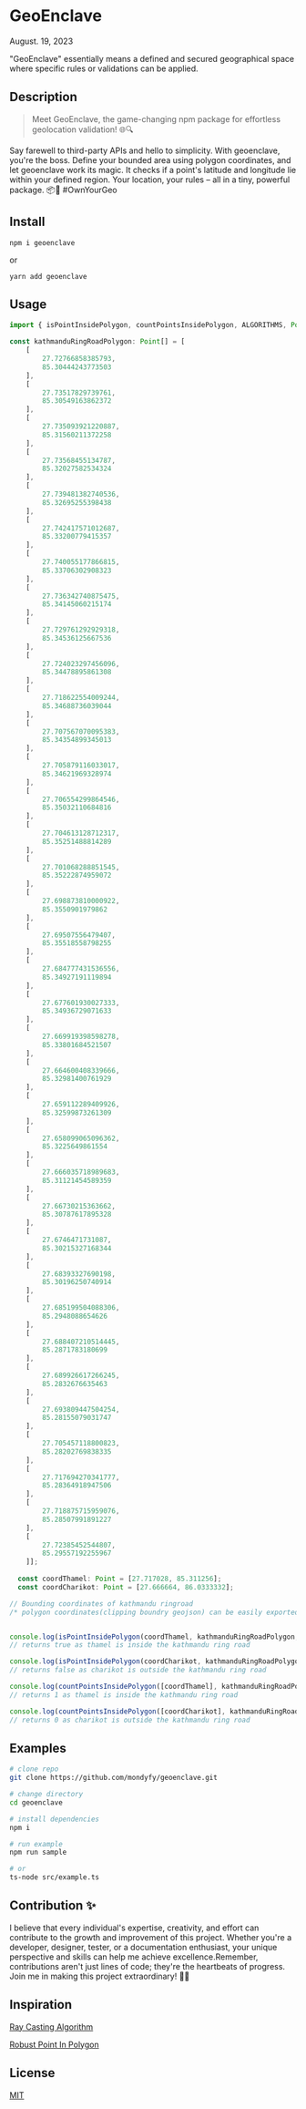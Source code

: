 # GeoEnclave

August. 19, 2023
<br />

"GeoEnclave" essentially means a defined and secured geographical space where specific rules or validations can be applied.

## Description

> Meet GeoEnclave, the game-changing npm package for effortless geolocation validation! 🌐🔍

Say farewell to third-party APIs and hello to simplicity. With geoenclave, you're the boss. Define your bounded area using polygon coordinates, and let geoenclave work its magic. It checks if a point's latitude and longitude lie within your defined region. Your location, your rules – all in a tiny, powerful package. 📦📍 #OwnYourGeo

## Install

```
npm i geoenclave
```

or

```
yarn add geoenclave
```

## Usage

```typescript
import { isPointInsidePolygon, countPointsInsidePolygon, ALGORITHMS, Point } from 'geoenclave';

const kathmanduRingRoadPolygon: Point[] = [
    [
        27.72766858385793,
        85.30444243773503
    ],
    [
        27.73517829739761,
        85.30549163862372
    ],
    [
        27.735093921220887,
        85.31560211372258
    ],
    [
        27.73568455134787,
        85.32027582534324
    ],
    [
        27.739481382740536,
        85.32695255398438
    ],
    [
        27.742417571012687,
        85.33200779415357
    ],
    [
        27.740055177866815,
        85.33706302908323
    ],
    [
        27.736342740875475,
        85.34145060215174
    ],
    [
        27.729761292929318,
        85.34536125667536
    ],
    [
        27.724023297456096,
        85.34478895861308
    ],
    [
        27.718622554009244,
        85.34688736039044
    ],
    [
        27.707567070095383,
        85.34354899345013
    ],
    [
        27.705879116033017,
        85.34621969328974
    ],
    [
        27.706554299864546,
        85.35032110684816
    ],
    [
        27.704613128712317,
        85.35251488814289
    ],
    [
        27.701068288851545,
        85.35222874959072
    ],
    [
        27.698873810000922,
        85.3550901979862
    ],
    [
        27.69507556479407,
        85.35518558798255
    ],
    [
        27.684777431536556,
        85.34927191119894
    ],
    [
        27.677601930027333,
        85.34936729071633
    ],
    [
        27.669919398598278,
        85.33801684521507
    ],
    [
        27.664600408339666,
        85.32981400761929
    ],
    [
        27.659112289409926,
        85.32599873261309
    ],
    [
        27.658099065096362,
        85.3225649861554
    ],
    [
        27.666035718989683,
        85.31121454589359
    ],
    [
        27.66730215363662,
        85.30787617895328
    ],
    [
        27.6746471731087,
        85.30215327168344
    ],
    [
        27.68393327690198,
        85.30196250740914
    ],
    [
        27.685199504088306,
        85.2948088654626
    ],
    [
        27.688407210514445,
        85.2871783180699
    ],
    [
        27.689926617266245,
        85.2832676635463
    ],
    [
        27.693809447504254,
        85.28155079031747
    ],
    [
        27.705457118800823,
        85.28202769838335
    ],
    [
        27.717694270341777,
        85.28364918947506
    ],
    [
        27.718875715959076,
        85.28507991891227
    ],
    [
        27.72385452544807,
        85.29557192255967
    ]];
  
  const coordThamel: Point = [27.717028, 85.311256];
  const coordCharikot: Point = [27.666664, 86.0333332];

// Bounding coordinates of kathmandu ringroad
/* polygon coordinates(clipping boundry geojson) can be easily exported from https://export.hotosm.org/ in Geopackage .gpkg format or ypu case use any polygon drawing tool on top of any map */


console.log(isPointInsidePolygon(coordThamel, kathmanduRingRoadPolygon, ALGORITHMS.RAYCASTING));
// returns true as thamel is inside the kathmandu ring road

console.log(isPointInsidePolygon(coordCharikot, kathmanduRingRoadPolygon, ALGORITHMS.RAYCASTING));
// returns false as charikot is outside the kathmandu ring road

console.log(countPointsInsidePolygon([coordThamel], kathmanduRingRoadPolygon, ALGORITHMS.RAYCASTING));
// returns 1 as thamel is inside the kathmandu ring road

console.log(countPointsInsidePolygon([coordCharikot], kathmanduRingRoadPolygon, ALGORITHMS.RAYCASTING));
// returns 0 as charikot is outside the kathmandu ring road

```

## Examples

```bash
# clone repo
git clone https://github.com/mondyfy/geoenclave.git

# change directory
cd geoenclave

# install dependencies
npm i

# run example
npm run sample

# or
ts-node src/example.ts
```

## Contribution ✨

I believe that every individual's expertise, creativity, and effort can contribute to the growth and improvement of this project. Whether you're a developer, designer, tester, or a documentation enthusiast, your unique perspective and skills can help me achieve excellence.Remember, contributions aren't just lines of code; they're the heartbeats of progress. Join me in making this project extraordinary! 🚀🌟


## Inspiration
[Ray Casting Algorithm ](https://rosettacode.org/wiki/Ray-casting_algorithm#JavaScript)

[Robust Point In Polygon](https://github.com/mikolalysenko/robust-point-in-polygon)

## License
[MIT](LICENSE)